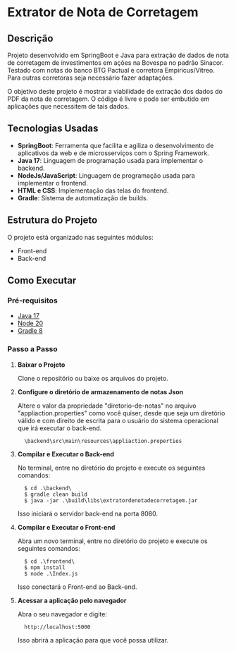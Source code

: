 # Extrator de Nota de Corretagem

## Descrição

Projeto desenvolvido em SpringBoot e Java para extração de dados de nota de corretagem de investimentos em ações na Bovespa no padrão Sinacor.
Testado com notas do banco BTG Pactual e corretora Empiricus/Vitreo. Para outras corretoras seja necessário fazer adaptações.


O objetivo deste projeto é mostrar a viabilidade de extração dos dados do PDF da nota de corretagem. O código é livre e pode ser embutido em aplicações que necessitem de tais dados.

## Tecnologias Usadas

- **SpringBoot**: Ferramenta que facilita e agiliza o desenvolvimento de aplicativos da web e de microsserviços com o Spring Framework.
- **Java 17**: Linguagem de programação usada para implementar o backend.
- **NodeJs/JavaScript**: Linguagem de programação usada para implementar o frontend.
- **HTML e CSS**: Implementação das telas do frontend.
- **Gradle**: Sistema de automatização de builds.

## Estrutura do Projeto

O projeto está organizado nas seguintes módulos:

- Front-end
- Back-end

## Como Executar

### Pré-requisitos

- [Java 17](https://www.oracle.com/java/technologies/downloads/#jdk17-windows)
- [Node 20](https://nodejs.org/en/download/prebuilt-installer)
- [Gradle 8](https://docs.gradle.org/current/userguide/installation.html)

### Passo a Passo

1. **Baixar o Projeto**

   Clone o repositório ou baixe os arquivos do projeto.

2. **Configure o diretório de armazenamento de notas Json**

   Altere o valor da propriedade "diretorio-de-notas" no arquivo "appliaction.properties" como você quiser, desde que seja um diretório válido e com direito de escrita para o usuário do sistema operacional que irá executar o back-end.

         \backend\src\main\resources\appliaction.properties

3. **Compilar e Executar o Back-end**

   No terminal, entre no diretório do projeto e execute os seguintes comandos:

         $ cd .\backend\
         $ gradle clean build
         $ java -jar .\build\libs\extratordenotadecorretagem.jar
    
   Isso iniciará o servidor back-end na porta 8080.

4. **Compilar e Executar o Front-end**

   Abra um novo terminal, entre no diretório do projeto e execute os seguintes comandos:

         $ cd .\frontend\
         $ npm install
         $ node .\Index.js

   Isso conectará o Front-end ao Back-end.

6. **Acessar a aplicação pelo navegador**

     Abra o seu navegador e digite:

         http://localhost:5000

     Isso abrirá a aplicação para que você possa utilizar.
